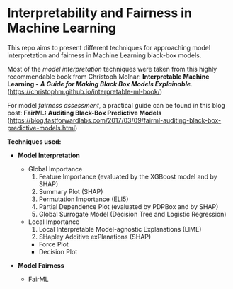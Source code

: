 # Interpretability and Fairness in Machine Learning

This repo aims to present different techniques for approaching model interpretation and fairness in Machine Learning black-box models.

Most of the *model interpretation* techniques were taken from this highly recommendable book from Christoph Molnar:
**Interpretable Machine Learning -** ***A Guide for Making Black Box Models Explainable***. (https://christophm.github.io/interpretable-ml-book/)

For model *fairness assessment*, a practical guide can be found in this blog post:
**FairML: Auditing Black-Box Predictive Models** (https://blog.fastforwardlabs.com/2017/03/09/fairml-auditing-black-box-predictive-models.html)

**Techniques used:**
- **Model Interpretation**
  - Global Importance
    1. Feature Importance (evaluated by the XGBoost model and by SHAP)
    2. Summary Plot (SHAP)
    3. Permutation Importance (ELI5)
    4. Partial Dependence Plot (evaluated by PDPBox and by SHAP)
    5. Global Surrogate Model (Decision Tree and Logistic Regression)
  - Local Importance
    1. Local Interpretable Model-agnostic Explanations (LIME)
    2. SHapley Additive exPlanations (SHAP)
      - Force Plot
      - Decision Plot

- **Model Fairness**
  - FairML

